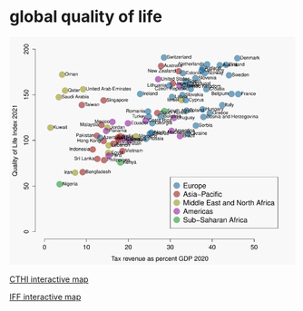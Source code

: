 # global quality of life #

![quality_of_life/qol_vs_tax_revenue_v1.png](https://github.com/wrf/misc-analyses/blob/master/quality_of_life/qol_vs_tax_revenue_v1.png)

[CTHI interactive map](https://cthi.taxjustice.net/en/cthi/interactive-map)

[IFF interactive map](https://iff.taxjustice.net/#/)

![]()

